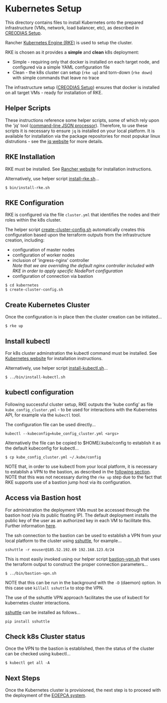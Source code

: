 # Kubernetes Setup

This directory contains files to install Kubernetes onto the prepared infrastructure (VMs, network, load balancer, etc), as described in [CREODIAS Setup](../creodias/README.md).

Rancher [Kubernetes Engine (RKE)](https://rancher.com/products/rke/) is used to setup the cluster.

RKE is chosen as it provides a **simple** and **clean** k8s deployment:
* Simple - requiring only that docker is installed on each target node, and configured via a simple YAML configuration file
* Clean - the k8s cluster can setup (`rke up`) and torn-down (`rke down`) with simple commands that leave no trace

The infrastructure setup ([CREODIAS Setup](../creodias/README.md)) ensures that docker is installed on all target VMs - ready for installation of RKE.

## Helper Scripts

These instructions reference some helper scripts, some of which rely upon the 'jq' tool ([command-line JSON processor](https://stedolan.github.io/jq/)). Therefore, to use these scripts it is necessary to ensure `jq` is installed on your local platform. It is available for installation via the package repositories for most popukar linux distrutions - see the [jq website](https://stedolan.github.io/jq/) for more details.

## RKE Installation

RKE must be installed. See [Rancher website](https://rancher.com/products/rke/) for installation instructions.

Alternatively, use helper script [install-rke.sh](../bin/install-rke.sh)...
```
$ bin/install-rke.sh
```

## RKE Configuration

RKE is configured via the file `cluster.yml` that identifies the nodes and their roles within the k8s cluster.

The helper script [create-cluster-config.sh](create-cluster-config.sh) automatically creates this configuration based upon the terraform outputs from the infrastructure creation, including:
* configuration of master nodes
* configuration of worker nodes
* inclusion of 'ingress-nginx' controller<br>
  *Note that we are overriding the default nginx controller included with RKE in order to apply specific NodePort configuration*
* configuration of connection via bastion

```
$ cd kubernetes
$ create-cluster-config.sh
```

## Create Kubernetes Cluster

Once the configuration is in place then the cluster creation can be initiated...

```
$ rke up
```

## Install kubectl

For k8s cluster adminstration the kubectl command must be installed. See [Kubernetes website](https://kubernetes.io/docs/tasks/tools/install-kubectl/) for installation instructions.

Alternatively, use helper script [install-kubectl.sh](../bin/install-kubectl.sh)...
```
$ ../bin/install-kubectl.sh
```

## kubectl configuration

Following successful cluster setup, RKE outputs the 'kube config' as file `kube_config_cluster.yml` - to be used for interactions with the Kubernetes API, for example via the `kubectl` tool.

The configuration file can be used directly...
```
kubectl --kubeconfig=kube_config_cluster.yml <args>
```

Alternatively the file can be copied to $HOME/.kube/config to establish it as the default kubeconfig for kubectl...
```
$ cp kube_config_cluster.yml ~/.kube/config
```

NOTE that, in order to use kubectl from your local platform, it is necessary to establish a VPN to the bastion, as described in the [following section](#access-via-bastion-host). NOTE that this was not necessary during the `rke up` step due to the fact that RKE supports use of a bastion jump host via its configuration.

## Access via Bastion host

For administration the deployment VMs must be accessed through the bastion host (via its public floating IP). The default deployment installs the public key of the user as an authorized key in each VM to facilitate this. Further information [here](../creodias/README.md#access-via-bastion-host).

The ssh connection to the bastion can be used to establish a VPN from your local platform to the cluster using [sshuttle](https://sshuttle.readthedocs.io/en/stable/), for example...
```
sshuttle -r eouser@185.52.192.69 192.168.123.0/24
```

This is most easily invoked using our helper script [bastion-vpn.sh](../bin/bastion-vpn.sh) that uses the terraform output to construct the proper connection parameters...
```
$ ../bin/bastion-vpn.sh
```
NOTE that this can be run in the background with the `-D` (daemon) option. In this case use `killall sshuttle` to stop the VPN.

The use of the sshuttle VPN approach facilitates the use of kubectl for kubernetes cluster interactions.

[sshuttle](https://sshuttle.readthedocs.io/en/stable/) can be installed as follows...
```
pip install sshuttle
```

## Check k8s Cluster status

Once the VPN to the bastion is established, then the status of the cluster can be checked using kubectl...

```
$ kubectl get all -A
```

## Next Steps

Once the Kubernetes cluster is provisioned, the next step is to proceed with the deployment of the [EOEPCA system](../terraform/test/README.md).
